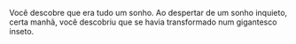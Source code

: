 ﻿Você descobre que era tudo um sonho.
Ao despertar de um sonho inquieto, certa manhã, você descobriu que se havia transformado num gigantesco inseto.